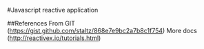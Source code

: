 #Javascript reactive application

##References
From GIT (https://gist.github.com/staltz/868e7e9bc2a7b8c1f754)
More docs (http://reactivex.io/tutorials.html)
